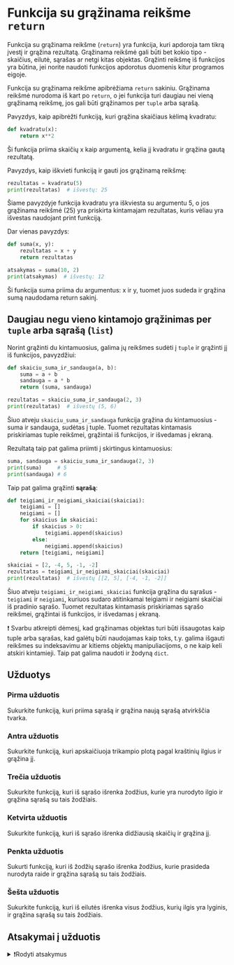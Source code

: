 # Funkcija su grąžinama reikšme `return`

Funkcija su grąžinama reikšme (`return`) yra funkcija, kuri apdoroja tam tikrą įvestį ir grąžina rezultatą. Grąžinama reikšmė gali būti bet kokio tipo - skaičius, eilutė, sąrašas ar netgi kitas objektas. Grąžinti reikšmę iš funkcijos yra būtina, jei norite naudoti funkcijos apdorotus duomenis kitur programos eigoje.

Funkcija su grąžinama reikšme apibrėžiama `return` sakiniu. Grąžinama reikšmė nurodoma iš kart po `return`, o jei funkcija turi daugiau nei vieną grąžinamą reikšmę, jos gali būti grąžinamos per `tuple` arba sąrašą.

Pavyzdys, kaip apibrėžti funkciją, kuri grąžina skaičiaus kėlimą kvadratu:

```Python
def kvadratu(x):
    return x**2
```

Ši funkcija priima skaičių x kaip argumentą, kelia jį kvadratu ir grąžina gautą rezultatą.

Pavyzdys, kaip iškvieti funkciją ir gauti jos grąžinamą reikšmę:

```Python
rezultatas = kvadratu(5)
print(rezultatas)  # išvestų: 25
```

Šiame pavyzdyje funkcija kvadratu yra iškviesta su argumentu 5, o jos grąžinama reikšmė (25) yra priskirta kintamajam rezultatas, kuris vėliau yra išvestas naudojant print funkciją.

Dar vienas pavyzdys:

```Python
def suma(x, y):
    rezultatas = x + y
    return rezultatas

atsakymas = suma(10, 2)
print(atsakymas)  # išvestų: 12
```

Ši funkcija suma priima du argumentus: x ir y, tuomet juos sudeda ir grąžina sumą naudodama return sakinį.

## Daugiau negu vieno kintamojo grąžinimas per `tuple` arba sąrašą (`list`)

Norint grąžinti du kintamuosius, galima jų reikšmes sudėti į `tuple` ir grąžinti jį iš funkcijos, pavyzdžiui:

```Python
def skaiciu_suma_ir_sandauga(a, b):
    suma = a + b
    sandauga = a * b
    return (suma, sandauga)

rezultatas = skaiciu_suma_ir_sandauga(2, 3)
print(rezultatas)  # išvestų (5, 6)
```

Šiuo atveju `skaiciu_suma_ir_sandauga` funkcija grąžina du kintamuosius - suma ir sandauga, sudėtas į tuple. Tuomet rezultatas kintamasis priskiriamas tuple reikšmei, grąžintai iš funkcijos, ir išvedamas į ekraną.

Rezultatą taip pat galima priimti į skirtingus kintamuosius:

```Python
suma, sandauga = skaiciu_suma_ir_sandauga(2, 3)
print(suma)     # 5
print(sandauga) # 6
```

Taip pat galima grąžinti **sąrašą**:

```Python
def teigiami_ir_neigiami_skaiciai(skaiciai):
    teigiami = []
    neigiami = []
    for skaicius in skaiciai:
        if skaicius > 0:
            teigiami.append(skaicius)
        else:
            neigiami.append(skaicius)
    return [teigiami, neigiami]

skaiciai = [2, -4, 5, -1, -2]
rezultatas = teigiami_ir_neigiami_skaiciai(skaiciai)
print(rezultatas)  # išvestų [[2, 5], [-4, -1, -2]]
```

Šiuo atveju `teigiami_ir_neigiami_skaiciai` funkcija grąžina du sąrašus - `teigiami` ir `neigiami`, kuriuos sudaro atitinkamai teigiami ir neigiami skaičiai iš pradinio sąrašo. Tuomet rezultatas kintamasis priskiriamas sąrašo reikšmei, grąžintai iš funkcijos, ir išvedamas į ekraną.

❗ Svarbu atkreipti dėmesį, kad grąžinamas objektas turi būti išsaugotas kaip tuple arba sąrašas, kad galėtų būti naudojamas kaip toks, t.y. galima išgauti reikšmes su indeksavimu ar kitiems objektų manipuliacijoms, o ne kaip keli atskiri kintamieji. Taip pat galima naudoti ir žodyną `dict`.

## Užduotys

### Pirma užduotis

Sukurkite funkciją, kuri priima sąrašą ir grąžina naują sąrašą atvirkščia tvarka.

### Antra užduotis

Sukurkite funkciją, kuri apskaičiuoja trikampio plotą pagal kraštinių ilgius ir grąžina jį.

### Trečia užduotis

Sukurkite funkciją, kuri iš sąrašo išrenka žodžius, kurie yra nurodyto ilgio ir grąžina sąrašą su tais žodžiais.

### Ketvirta užduotis

Sukurkite funkciją, kuri iš sąrašo išrenka didžiausią skaičių ir grąžina jį.

### Penkta užduotis

Sukurti funkciją, kuri iš žodžių sąrašo išrenka žodžius, kurie prasideda nurodyta raide ir grąžina sąrašą su tais žodžiais.

### Šešta užduotis

Sukurkite funkciją, kuri iš eilutės išrenka visus žodžius, kurių ilgis yra lyginis, ir grąžina sąrašą su tais žodžiais.

## Atsakymai į užduotis

<details><summary>❗Rodyti atsakymus</summary>
<br>
<details>
<summary>Pirma užduotis</summary>
<hr>

```Python
def sarasas_atvirksciai(sarasas):
    return sarasas[::-1]
```

Rezultatas:

```Python
>>> sarasas = [1, 2, 3, 4, 5]
>>> sarasas_atvirksciai(sarasas)
[5, 4, 3, 2, 1]
```

</details>
<details>
<summary>Antra užduotis</summary>
<hr>

s = (a + b + c) / 2, kur a, b ir c yra trikampio kraštinių ilgiai

plotas = √(s * (s - a) * (s - b) * (s - c))

```Python
def trikampio_plotas(a, b, c):
    s = (a + b + c) / 2  # pusė perimetro
    plotas = (s * (s - a) * (s - b) * (s - c)) ** 0.5
    return plotas

a = 3
b = 4
c = 5
trikampio_plotas = trikampio_plotas(a, b, c)
print(trikampio_plotas)  # išvestų: 6.0
```

</details>
<details>
<summary>Trečia užduotis</summary>
<hr>

```Python
def rinkti_zodzius_pagal_ilgi(sakinys, ilgis):
    zodziai = sakinys.split()
    ilgio_zodziai = []
    for zodis in zodziai:
        if len(zodis) == ilgis:
            ilgio_zodziai.append(zodis)
    return ilgio_zodziai

sakinys = "Labas vakaras, kaip sekasi?"
ilgis = 7
zodziai = rinkti_zodzius_pagal_ilgi(sakinys, ilgis)
print(zodziai)  # išvestų: ['vakaras', 'sekasi?']
```

</details>
<details>
<summary>Ketvirta užduotis</summary>
<hr>

```Python
def didziausias_skaicius(skaiciai):
    didziausias = skaiciai[0]
    for skaicius in skaiciai:
        if skaicius > didziausias:
            didziausias = skaicius
    return didziausias

skaiciai = [4, 2, 7, 1, 9, 5]
didziausias = didziausias_skaicius(skaiciai)
print(didziausias)  # išvestų: 9
```

</details>

<details>
<summary>Penkta užduotis</summary>
<hr>

```Python
def rinkti_zodzius_pagal_raide(zodziai, raide):
    raides_zodziai = []
    for zodis in zodziai:
        if zodis[0] == raide:
            raides_zodziai.append(zodis)
    return raides_zodziai

zodziai = ["automobilis", "arklys", "avokadas", "bananas", "briedis"]
raide = "a"
a_zodziai = rinkti_zodzius_pagal_raide(zodziai, raide)
print(a_zodziai)  # išvestų: ['automobilis', 'avokadas']
```

</details>
<details>
<summary>Šešta užduotis</summary>
<hr>

```Python
def rinkti_lyginio_ilgio_zodzius(tekstas):
    zodziai = tekstas.split()
    lyginio_ilgio_zodziai = []
    for zodis in zodziai:
        if len(zodis) % 2 == 0:
            lyginio_ilgio_zodziai.append(zodis)
    return lyginio_ilgio_zodziai

tekstas = "Labas Vakare, kaip sekasi?"
lyginio_ilgio_zodziai = rinkti_lyginio_ilgio_zodzius(tekstas)
print(lyginio_ilgio_zodziai)  # išvestų: ['Vakare,', 'kaip']
```

</details>
</details>